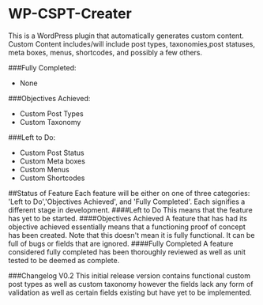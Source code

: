 WP-CSPT-Creater
===============

This is a WordPress plugin that automatically generates custom content. Custom Content includes/will include post types, taxonomies,post statuses, meta boxes, menus, shortcodes, and possibly a few others.

###Fully Completed:
- None

###Objectives Achieved:
- Custom Post Types
- Custom Taxonomy

###Left to Do:
- Custom Post Status
- Custom Meta boxes
- Custom Menus
- Custom Shortcodes

##Status of Feature
Each feature will be either on one of three categories: 'Left to Do','Objectives Achieved', and 'Fully Completed'. Each signifies a different stage in development.
####Left to Do
This means that the feature has yet to be started.
####Objectives Achieved
A feature that has had its objective achieved essentially means that a functioning proof of concept has been created. Note that this doesn't mean it is fully functional. It can be full of bugs or fields that are ignored.
####Fully Completed
A feature considered fully completed has been thoroughly reviewed as well as unit tested to be deemed as complete.

###Changelog
V0.2 This initial release version contains functional custom post types as well as custom taxonomy however the fields lack any form of validation as well as certain fields existing but have yet to be implemented.



